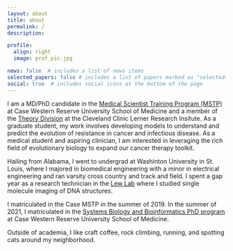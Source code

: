 ```yaml
---
layout: about
title: about
permalink: /
description:

profile:
  align: right
  image: prof_pic.jpg

news: false  # includes a list of news items
selected_papers: false # includes a list of papers marked as "selected={true}"
social: true  # includes social icons at the bottom of the page
---
```


I am a MD/PhD candidate in the [Medical Scientist Training Program (MSTP)](https://case.edu/medicine/admissions-programs/md-phd-program) at Case Western Reserve University School of Medicine and a member of the [Theory Division](https://theorydi.vision) at the Cleveland Clinic Lerner Research Insitute. As a graduate student, my work involves developing models to understand and predict the evolution of resistance in cancer and infectious disease. As a medical student and aspiring clinician, I am interested in leveraging the rich field of evolutionary biology to expand our cancer therapy toolkit.

Hailing from Alabama, I went to undergrad at Washinton University in St. Louis, where I majored in biomedical engineering with a minor in electrical engineering and ran varsity cross country and track and field. I spent a gap year as a research technician in the [Lew Lab](lewlab.wustl.edu) where I studied single molecule imaging of DNA structures.

I matriculated in the Case MSTP in the summer of 2019. In the summer of 2021, I matriculated in the [Systems Biology and Bioinformatics PhD program](https://case.edu/medicine/nutrition/education/phd-programs/phd-systems-biology-and-bioinformatics) at Case Western Reserve University School of Medicine.

Outside of academia, I like craft coffee, rock climbing, running, and spotting cats around my neighborhood.

<!-- Put your address / P.O. box / other info right below your picture. You can also disable any these elements by editing `profile` property of the YAML header of your `_pages/about.md`. Edit `_bibliography/papers.bib` and Jekyll will render your [publications page](/al-folio/publications/) automatically.

Link to your social media connections, too. This theme is set up to use [Font Awesome icons](http://fortawesome.github.io/Font-Awesome/) and [Academicons](https://jpswalsh.github.io/academicons/), like the ones below. Add your Facebook, Twitter, LinkedIn, Google Scholar, or just disable all of them. -->
